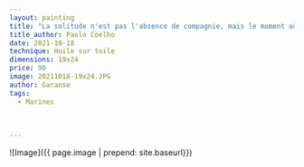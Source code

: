 ```yaml
---
layout: painting
title: "La solitude n'est pas l'absence de compagnie, mais le moment où notre âme est libre de converser avec nous et de nous aider à décider de nos vies."    
title_author: Paolo Coelho
date: 2021-10-18
technique: Huile sur toile
dimensions: 19x24
price: 90
image: 20211018-19x24.JPG
author: Garanse
tags:
  - Marines
  
  
  
---
```

![Image]({{ page.image | prepend: site.baseurl}})

